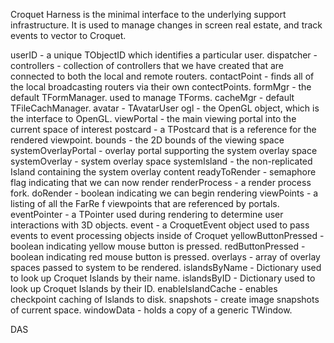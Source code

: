 Croquet Harness is the minimal interface to the underlying support infrastructure. It is used to manage changes in screen real estate, and track events to vector to Croquet. 

userID - a unique TObjectID which identifies a particular user.
dispatcher -
controllers - collection of controllers that we have created that are connected to both the local and remote routers.
contactPoint - finds all of the local broadcasting routers via their own contectPoints.
formMgr - the default TFormManager. used to manage TForms.
cacheMgr - default TFileCachManager.
avatar - TAvatarUser
ogl - the OpenGL object, which is the interface to OpenGL.
viewPortal - the main viewing portal into the current space of interest
postcard - a TPostcard that is a reference for the rendered viewpoint.
bounds - the 2D bounds of the viewing space
systemOverlayPortal - overlay portal supporting the system overlay space
systemOverlay - system overlay space
systemIsland - the non-replicated Island containing the system overlay content
readyToRender - semaphore flag indicating that we can now render
renderProcess - a render process fork.
doRender - boolean indicating we can begin rendering
viewPoints - a listing of all the FarRe f viewpoints that are referenced by portals.
eventPointer - a TPointer used during rendering to determine user interactions with 3D objects.
event - a CroquetEvent object used to pass events to event processing objects inside of Croquet
yellowButtonPressed - boolean indicating yellow mouse button is pressed.
redButtonPressed - boolean indicating red mouse button is pressed.
overlays - array of overlay spaces passed to system to be rendered.
islandsByName - Dictionary used to look up Croquet Islands by their name.
islandsByID - Dictionary used to look up Croquet Islands by their ID.
enableIslandCache - enables checkpoint caching of Islands to disk.
snapshots - create image snapshots of current space.
windowData - holds a copy of a generic TWindow.

DAS